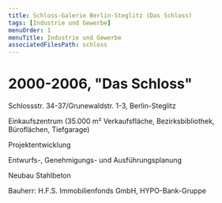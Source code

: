 ```yaml
---
title: Schloss-Galerie Berlin-Steglitz (Das Schloss)
tags: [Industrie und Gewerbe]
menuOrder: 1
menuTitle: Industrie und Gewerbe
associatedFilesPath: schloss
---
```

# 2000-2006, "Das Schloss"

Schlossstr. 34-37/Grunewaldstr. 1-3, Berlin-Steglitz

Einkaufszentrum (35.000 m² Verkaufsfläche, Bezirksbibliothek, Büroflächen, Tiefgarage)

Projektentwicklung

Entwurfs-, Genehmigungs- und Ausführungsplanung

Neubau Stahlbeton

Bauherr: H.F.S. Immobilienfonds GmbH, HYPO-Bank-Gruppe 